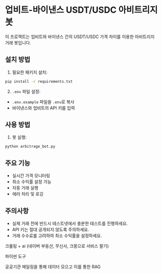 # 업비트-바이낸스 USDT/USDC 아비트리지 봇

이 프로젝트는 업비트와 바이낸스 간의 USDT/USDC 가격 차이를 이용한 아비트리지 거래 봇입니다.

## 설치 방법

1. 필요한 패키지 설치:
```bash
pip install -r requirements.txt
```

2. `.env` 파일 설정:
- `.env.example` 파일을 `.env`로 복사
- 바이낸스와 업비트의 API 키를 입력

## 사용 방법

1. 봇 실행:
```bash
python arbitrage_bot.py
```

## 주요 기능

- 실시간 가격 모니터링
- 최소 수익률 설정 가능
- 자동 거래 실행
- 에러 처리 및 로깅

## 주의사항

- 실제 거래 전에 반드시 테스트넷에서 충분한 테스트를 진행하세요.
- API 키는 절대 공개되지 않도록 주의하세요.
- 거래 수수료를 고려하여 최소 수익률을 설정하세요.

크롤링 + ai (네이버 부동산, 무신사, 크몽으로 서비스 팔기)

파이썬 도구

공공기관 메일링을 통해 데이터 모으고 이를 통한 RAG